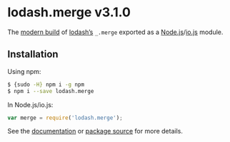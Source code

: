 # lodash.merge v3.1.0

The [modern build](https://github.com/lodash/lodash/wiki/Build-Differences) of [lodash’s](https://lodash.com/) `_.merge` exported as a [Node.js](http://nodejs.org/)/[io.js](https://iojs.org/) module.

## Installation

Using npm:

```bash
$ {sudo -H} npm i -g npm
$ npm i --save lodash.merge
```

In Node.js/io.js:

```js
var merge = require('lodash.merge');
```

See the [documentation](https://lodash.com/docs#merge) or [package source](https://github.com/lodash/lodash/blob/3.1.0-npm-packages/lodash.merge) for more details.
